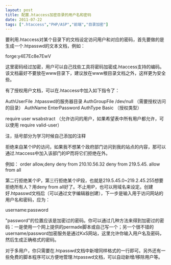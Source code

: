 ```yaml
---
layout: post
title: 配置.htaccess加密目录的用户名和密码		
date: 2011-07-22
tags: [".htaccess","PHP/ASP","前端","目录加密"]
---
```


要利用.htaccess对某个目录下的文档设定访问用户和对应的密码，首先要做的是生成一个.htpasswd的文本文档，例如：

forge:y4E7Ec8e7EwV

这里密码经过加密，用户可以自己找些工具将密码加密成.htaccess支持的编码。该文档最好不要放在www目录下，建议放在www根目录文档之外，这样更为安全些。

有了授权用户文档，可以在.htaccess中加入如下指令了：

AuthUserFile .htpasswd的服务器目录
AuthGroupFile /dev/null （需要授权访问的目录）
AuthName EnterPassword
AuthType Basic （授权类型）

require user wsabstract （允许访问的用户，如果希望表中所有用户都允许，可以使用 require valid-user）

注，括号部分为学习时候自己添加的注释

拒绝来自某个IP的访问，如果我不想某个政府部门访问到我的站点的内容，那可以通过.htaccess中加入该部门的IP而将它们拒绝在外。

例如：
order allow,deny
deny from 210.10.56.32
deny from 219.5.45.
allow from all

第二行拒绝某个IP，第三行拒绝某个IP段，也就是219.5.45.0~219.2.45.255想要拒绝所有人？用deny from all好了。不止用IP，也可以用域名来设定。创建好.htpasswd文档后（可以通过文字编辑器创建），下一步是输入用于访问网站的用户名和密码，应为：

username:password

"password"的位置应该是加密过的密码。你可以通过几种方法来得到加密过的密码：一是使用一个网上提供的permade脚本或自己写一个；另一个很不错的username/password加密服务是通过KxS网站，这里允许你输入用户名及密码，然后生成正确格式的密码。

对于多用户，你只需要在.htpasswd文档中新增同样格式的一行即可。另外还有一些免费的脚本程序可以方便地管理.htpasswd文档，可以自动新增/移除用户等。		